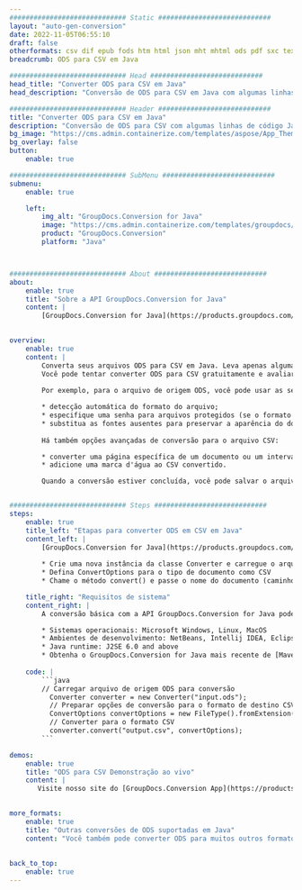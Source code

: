 ```yaml
---
############################# Static ############################
layout: "auto-gen-conversion"
date: 2022-11-05T06:55:10
draft: false
otherformats: csv dif epub fods htm html json mht mhtml ods pdf sxc tex tsv xlam xls xlsb xlsm xlsx xlt xltm xltx xml xps
breadcrumb: ODS para CSV em Java

############################# Head ############################
head_title: "Converter ODS para CSV em Java"
head_description: "Conversão de ODS para CSV em Java com algumas linhas de código. Converta mais de 160 formatos de arquivo usando a API de conversão de documentos do GroupDocs para Java"

############################# Header ############################
title: "Converter ODS para CSV em Java"
description: "Conversão de ODS para CSV com algumas linhas de código Java"
bg_image: "https://cms.admin.containerize.com/templates/aspose/App_Themes/V3/images/bg/header1.png"
bg_overlay: false
button:
    enable: true

############################# SubMenu ############################
submenu:
    enable: true

    left:
        img_alt: "GroupDocs.Conversion for Java"
        image: "https://cms.admin.containerize.com/templates/groupdocs/images/product-logos/90x90-noborder/groupdocs-conversion-java.png"
        product: "GroupDocs.Conversion"
        platform: "Java"



############################# About ############################
about:
    enable: true
    title: "Sobre a API GroupDocs.Conversion for Java"
    content: |
        [GroupDocs.Conversion for Java](https://products.groupdocs.com/conversion/java/) é uma API avançada de conversão de formato de arquivo para conversão entre formatos populares de imagem e documento, como Microsoft Office, OpenDocument, PDF, HTML, e-mail, CAD. e muito mais com apenas algumas linhas de código. A API nativa detecta automaticamente os formatos dos documentos originais e oferece muitas opções para personalizar os documentos convertidos. Juntamente com a função de extrair informações de um documento, ele também suporta o armazenamento em cache dos resultados da conversão para o disco local por padrão. No entanto, qualquer tipo de armazenamento em cache pode ser suportado pela implementação das interfaces apropriadas - Amazon S3, Dropbox, Google Drive, Windows Azure, Reddis ou quaisquer outras.
    

overview:
    enable: true
    content: |
        Converta seus arquivos ODS para CSV em Java. Leva apenas algumas linhas de código Java em qualquer plataforma de sua escolha, como Windows, Linux, macOS.
        Você pode tentar converter ODS para CSV gratuitamente e avaliar a qualidade dos resultados da conversão. Junto com scripts de conversão de arquivo simples, você pode tentar opções mais sofisticadas para carregar o arquivo de origem ODS e armazenar a saída CSV. 
        
        Por exemplo, para o arquivo de origem ODS, você pode usar as seguintes opções de carregamento:

        * detecção automática do formato do arquivo;
        * especifique uma senha para arquivos protegidos (se o formato de arquivo for compatível);
        * substitua as fontes ausentes para preservar a aparência do documento.
        
        Há também opções avançadas de conversão para o arquivo CSV:

        * converter uma página específica de um documento ou um intervalo de páginas;
        * adicione uma marca d'água ao CSV convertido.

        Quando a conversão estiver concluída, você pode salvar o arquivo CSV no caminho do arquivo local ou em qualquer armazenamento de terceiros, como FTP, Amazon S3, Google Drive, Dropbox etc. Observe - para converter ODS para CSV, você não precisa instalar nenhum software adicional, como MS Office, Open Office, Adobe Acrobat Reader etc.


############################# Steps ############################
steps:
    enable: true
    title_left: "Etapas para converter ODS em CSV em Java"
    content_left: |
        [GroupDocs.Conversion for Java](https://products.groupdocs.com/conversion/java/) permite que os desenvolvedores convertam facilmente o arquivo ODS para CSV com algumas linhas de código.
        
        * Crie uma nova instância da classe Converter e carregue o arquivo ODS com o caminho completo
        * Defina ConvertOptions para o tipo de documento como CSV
        * Chame o método convert() e passe o nome do documento (caminho completo) e formato (CSV) como parâmetro

    title_right: "Requisitos de sistema"
    content_right: |
        A conversão básica com a API GroupDocs.Conversion for Java pode ser feita com apenas algumas linhas de código. Nossas APIs são suportadas em todas as principais plataformas e sistemas operacionais. Antes de executar o código abaixo, certifique-se de ter os seguintes pré-requisitos instalados em seu sistema.

        * Sistemas operacionais: Microsoft Windows, Linux, MacOS
        * Ambientes de desenvolvimento: NetBeans, Intellij IDEA, Eclipse, etc.
        * Java runtime: J2SE 6.0 and above
        * Obtenha o GroupDocs.Conversion for Java mais recente de [Maven](https://repository.groupdocs.com/webapp/#/artifacts/browse/tree/General/repo/com/groupdocs/groupdocs-conversion)
         
    code: |
        ```java    
        // Carregar arquivo de origem ODS para conversão
          Converter converter = new Converter("input.ods");
          // Preparar opções de conversão para o formato de destino CSV
          ConvertOptions convertOptions = new FileType().fromExtension("csv").getConvertOptions();
          // Converter para o formato CSV
          converter.convert("output.csv", convertOptions);
        ```

demos:
    enable: true
    title: "ODS para CSV Demonstração ao vivo"
    content: |
       Visite nosso site do [GroupDocs.Conversion App](https://products.groupdocs.app/conversion/family) e experimente a conversão de ODS para CSV agora. A demonstração gratuita tem os seguintes benefícios
          

more_formats:
    enable: true
    title: "Outras conversões de ODS suportadas em Java"
    content: "Você também pode converter ODS para muitos outros formatos de arquivo. Por favor, veja a lista abaixo."
       
       
back_to_top:
    enable: true
---
```

